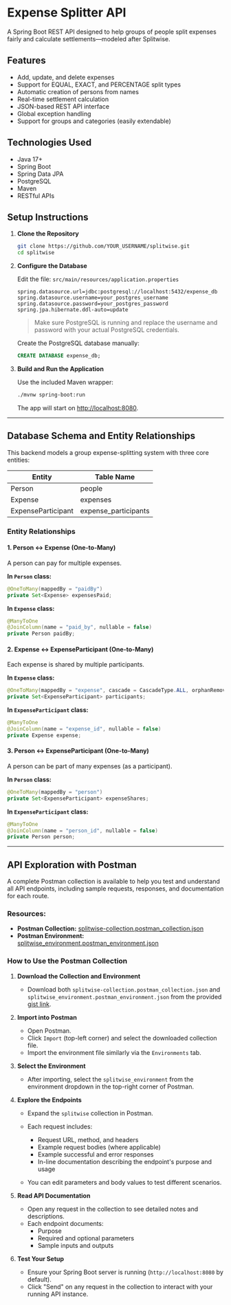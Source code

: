 # Expense Splitter API

A Spring Boot REST API designed to help groups of people split expenses fairly and calculate settlements—modeled after Splitwise.

## Features

- Add, update, and delete expenses
- Support for EQUAL, EXACT, and PERCENTAGE split types
- Automatic creation of persons from names
- Real-time settlement calculation
- JSON-based REST API interface
- Global exception handling
- Support for groups and categories (easily extendable)

## Technologies Used

- Java 17+
- Spring Boot
- Spring Data JPA
- PostgreSQL
- Maven
- RESTful APIs

## Setup Instructions

1. **Clone the Repository**
   ```sh
   git clone https://github.com/YOUR_USERNAME/splitwise.git
   cd splitwise
   ```

2. **Configure the Database**

   Edit the file: `src/main/resources/application.properties`

   ```
   spring.datasource.url=jdbc:postgresql://localhost:5432/expense_db
   spring.datasource.username=your_postgres_username
   spring.datasource.password=your_postgres_password
   spring.jpa.hibernate.ddl-auto=update
   ```
   > Make sure PostgreSQL is running and replace the username and password with your actual PostgreSQL credentials.

   Create the PostgreSQL database manually:
   ```sql
   CREATE DATABASE expense_db;
   ```

3. **Build and Run the Application**

   Use the included Maven wrapper:
   ```sh
   ./mvnw spring-boot:run
   ```
   The app will start on [http://localhost:8080](http://localhost:8080).

---

## Database Schema and Entity Relationships

This backend models a group expense-splitting system with three core entities:

| Entity               | Table Name             |
|----------------------|-----------------------|
| Person               | people                |
| Expense              | expenses              |
| ExpenseParticipant   | expense_participants  |

### Entity Relationships

#### 1. Person ↔ Expense (One-to-Many)

A person can pay for multiple expenses.

**In `Person` class:**
```java
@OneToMany(mappedBy = "paidBy")
private Set<Expense> expensesPaid;
```

**In `Expense` class:**
```java
@ManyToOne
@JoinColumn(name = "paid_by", nullable = false)
private Person paidBy;
```

#### 2. Expense ↔ ExpenseParticipant (One-to-Many)

Each expense is shared by multiple participants.

**In `Expense` class:**
```java
@OneToMany(mappedBy = "expense", cascade = CascadeType.ALL, orphanRemoval = true)
private Set<ExpenseParticipant> participants;
```

**In `ExpenseParticipant` class:**
```java
@ManyToOne
@JoinColumn(name = "expense_id", nullable = false)
private Expense expense;
```

#### 3. Person ↔ ExpenseParticipant (One-to-Many)

A person can be part of many expenses (as a participant).

**In `Person` class:**
```java
@OneToMany(mappedBy = "person")
private Set<ExpenseParticipant> expenseShares;
```

**In `ExpenseParticipant` class:**
```java
@ManyToOne
@JoinColumn(name = "person_id", nullable = false)
private Person person;
```

---

## API Exploration with Postman

A complete Postman collection is available to help you test and understand all API endpoints, including sample requests, responses, and documentation for each route.

### Resources:

- **Postman Collection:** [splitwise-collection.postman_collection.json](https://gist.github.com/Abheeee0001/d33f4501ee2b6a9b56b9f4a4b4ebd87b#file-splitwise-collection-postman_collection-json)
- **Postman Environment:** [splitwise_environment.postman_environment.json](https://gist.github.com/Abheeee0001/d33f4501ee2b6a9b56b9f4a4b4ebd87b#file-splitwise_environment-postman_environment-json)

### How to Use the Postman Collection

1. **Download the Collection and Environment**
   - Download both `splitwise-collection.postman_collection.json` and `splitwise_environment.postman_environment.json` from the provided [gist link](https://gist.github.com/Abheeee0001/d33f4501ee2b6a9b56b9f4a4b4ebd87b).

2. **Import into Postman**
   - Open Postman.
   - Click `Import` (top-left corner) and select the downloaded collection file.
   - Import the environment file similarly via the `Environments` tab.

3. **Select the Environment**
   - After importing, select the `splitwise_environment` from the environment dropdown in the top-right corner of Postman.

4. **Explore the Endpoints**
   - Expand the `splitwise` collection in Postman.
   - Each request includes:
     - Request URL, method, and headers
     - Example request bodies (where applicable)
     - Example successful and error responses
     - In-line documentation describing the endpoint's purpose and usage

   - You can edit parameters and body values to test different scenarios.

5. **Read API Documentation**
   - Open any request in the collection to see detailed notes and descriptions.
   - Each endpoint documents:
     - Purpose
     - Required and optional parameters
     - Sample inputs and outputs

6. **Test Your Setup**
   - Ensure your Spring Boot server is running (`http://localhost:8080` by default).
   - Click "Send" on any request in the collection to interact with your running API instance.

